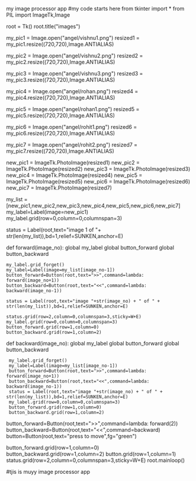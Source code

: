 my image processor app
#my code starts here 
from tkinter import *
from PIL import ImageTk,Image

root = Tk()
root.title("images")



my_pic1 = Image.open("angel/vishnu1.png")
resized1 = my_pic1.resize((720,720),Image.ANTIALIAS)


my_pic2 = Image.open("angel/vishnu2.png")
resized2 = my_pic2.resize((720,720),Image.ANTIALIAS)

my_pic3 = Image.open("angel/vishnu3.png")
resized3 = my_pic3.resize((720,720),Image.ANTIALIAS)

my_pic4 = Image.open("angel/rohan.png")
resized4 = my_pic4.resize((720,720),Image.ANTIALIAS)

my_pic5 = Image.open("angel/rohan1.png")
resized5 = my_pic5.resize((720,720),Image.ANTIALIAS)

my_pic6 = Image.open("angel/rohit1.png")
resized6 = my_pic6.resize((720,720),Image.ANTIALIAS)

my_pic7 = Image.open("angel/rohit2.png")
resized7 = my_pic7.resize((720,720),Image.ANTIALIAS)


new_pic1 = ImageTk.PhotoImage(resized1)
new_pic2 = ImageTk.PhotoImage(resized2)
new_pic3 = ImageTk.PhotoImage(resized3)
new_pic4 = ImageTk.PhotoImage(resized4)
new_pic5 = ImageTk.PhotoImage(resized5)
new_pic6 = ImageTk.PhotoImage(resized6)
new_pic7 = ImageTk.PhotoImage(resized7)

my_list = [new_pic1,new_pic2,new_pic3,new_pic4,new_pic5,new_pic6,new_pic7]
my_label=Label(image=new_pic1)
my_label.grid(row=0,column=0,columnspan=3)

status = Label(root,text="image 1 of "+ str(len(my_list)),bd=1,relief=SUNKEN,anchor=E)

def forward(image_no):
    global my_label
    global button_forward
    global button_backward
    
    my_label.grid_forget()
    my_label=Label(image=my_list[image_no-1])
    button_forward=Button(root,text=">>",command=lambda: forward(image_no+1))
    button_backward=Button(root,text="<<",command=lambda: backward(image_no-1))
    
    status = Label(root,text="image "+str(image_no) + " of " + str(len(my_list)),bd=1,relief=SUNKEN,anchor=E)
    
    status.grid(row=2,column=0,columnspan=3,sticky=W+E)
    my_label.grid(row=0,column=0,columnspan=3)
    button_forward.grid(row=1,column=0)
    button_backward.grid(row=1,column=2)
    

def backward(image_no):
     global my_label
     global button_forward
     global button_backward
     
      
     my_label.grid_forget()
     my_label=Label(image=my_list[image_no-1])
     button_forward=Button(root,text=">>",command=lambda: forward(image_no+1))
     button_backward=Button(root,text="<<",command=lambda: backward(image_no-1))
     status = Label(root,text="image "+str(image_no) + " of " + str(len(my_list)),bd=1,relief=SUNKEN,anchor=E) 
     my_label.grid(row=0,column=0,columnspan=3)
     button_forward.grid(row=1,column=0)
     button_backward.grid(row=1,column=2)
    


button_forward=Button(root,text=">>",command=lambda: forward(2))
button_backward=Button(root,text="<<",command=backward)
button=Button(root,text="press to move",fg="green")

button_forward.grid(row=1,column=0)
button_backward.grid(row=1,column=2)
button.grid(row=1,column=1)
status.grid(row=2,column=0,columnspan=3,sticky=W+E)
root.mainloop()

#tjis is muyy image processor app

